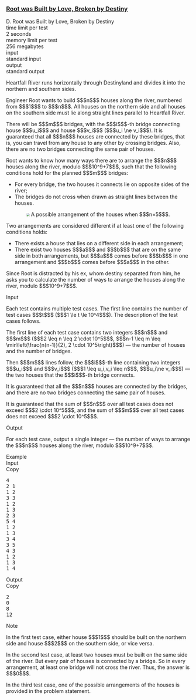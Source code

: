<h3><a href="https://codeforces.com/contest/2127/problem/D" target="_blank" rel="noopener noreferrer">Root was Built by Love, Broken by Destiny</a></h3>

<div class="header"><div class="title">D. Root was Built by Love, Broken by Destiny</div><div class="time-limit"><div class="property-title">time limit per test</div>2 seconds</div><div class="memory-limit"><div class="property-title">memory limit per test</div>256 megabytes</div><div class="input-file input-standard"><div class="property-title">input</div>standard input</div><div class="output-file output-standard"><div class="property-title">output</div>standard output</div></div><div><p>Heartfall River runs horizontally through Destinyland and divides it into the northern and southern sides.</p><p>Engineer Root wants to build $$$n$$$ houses along the river, numbered from $$$1$$$ to $$$n$$$. All houses on the northern side and all houses on the southern side must lie along straight lines parallel to Heartfall River.</p><p>There will be $$$m$$$ bridges, with the $$$i$$$-th bridge connecting house $$$u_i$$$ and house $$$v_i$$$ ($$$u_i \ne v_i$$$). It is guaranteed that all $$$n$$$ houses are connected by these bridges, that is, you can travel from any house to any other by crossing bridges. Also, there are no two bridges connecting the same pair of houses.</p><p>Root wants to know how many ways there are to arrange the $$$n$$$ houses along the river, modulo $$$10^9+7$$$, such that the following conditions hold for the planned $$$m$$$ bridges:</p><ul> <li> For every bridge, the two houses it connects lie on opposite sides of the river; </li><li> The bridges do not cross when drawn as straight lines between the houses. </li></ul><center> <img class="tex-graphics" src="https://espresso.codeforces.com/f06223cbf8cd2173865938cd07af3b413993629e.png" style="zoom: 50.0%;max-width: 100.0%;max-height: 100.0%;"> <span class="tex-font-size-small">A possible arrangement of the houses when $$$n=5$$$.</span> </center><p>Two arrangements are considered different if at least one of the following conditions holds:</p><ul> <li> There exists a house that lies on a different side in each arrangement; </li><li> There exist two houses $$$a$$$ and $$$b$$$ that are on the same side in both arrangements, but $$$a$$$ comes before $$$b$$$ in one arrangement and $$$b$$$ comes before $$$a$$$ in the other. </li></ul><p>Since Root is distracted by his ex, whom destiny separated from him, he asks you to calculate the number of ways to arrange the houses along the river, modulo $$$10^9+7$$$.</p></div><div class="input-specification"><div class="section-title">Input</div><p>Each test contains multiple test cases. The first line contains the number of test cases $$$t$$$ ($$$1 \le t \le 10^4$$$). The description of the test cases follows. </p><p>The first line of each test case contains two integers $$$n$$$ and $$$m$$$ ($$$2 \leq n \leq 2 \cdot 10^5$$$, $$$n-1 \leq m \leq \min\left(\frac{n(n-1)}{2}, 2 \cdot 10^5\right)$$$) — the number of houses and the number of bridges.</p><p>Then $$$m$$$ lines follow, the $$$i$$$-th line containing two integers $$$u_i$$$ and $$$v_i$$$ ($$$1 \leq u_i,v_i \leq n$$$, $$$u_i\ne v_i$$$) — the two houses that the $$$i$$$-th bridge connects.</p><p>It is guaranteed that all the $$$n$$$ houses are connected by the bridges, and there are no two bridges connecting the same pair of houses.</p><p>It is guaranteed that the sum of $$$n$$$ over all test cases does not exceed $$$2 \cdot 10^5$$$, and the sum of $$$m$$$ over all test cases does not exceed $$$2 \cdot 10^5$$$.</p></div><div class="output-specification"><div class="section-title">Output</div><p>For each test case, output a single integer — the number of ways to arrange the $$$n$$$ houses along the river, modulo $$$10^9+7$$$.</p></div><div class="sample-tests"><div class="section-title">Example</div><div class="sample-test"><div class="input"><div class="title">Input<div title="Copy" data-clipboard-target="#id0006533946397084078" id="id0004140872471534229" class="input-output-copier">Copy</div></div><pre id="id0006533946397084078"><div class="test-example-line test-example-line-even test-example-line-0">4</div><div class="test-example-line test-example-line-odd test-example-line-1">2 1</div><div class="test-example-line test-example-line-odd test-example-line-1">1 2</div><div class="test-example-line test-example-line-even test-example-line-2">3 3</div><div class="test-example-line test-example-line-even test-example-line-2">1 2</div><div class="test-example-line test-example-line-even test-example-line-2">1 3</div><div class="test-example-line test-example-line-even test-example-line-2">2 3</div><div class="test-example-line test-example-line-odd test-example-line-3">5 4</div><div class="test-example-line test-example-line-odd test-example-line-3">1 2</div><div class="test-example-line test-example-line-odd test-example-line-3">1 3</div><div class="test-example-line test-example-line-odd test-example-line-3">3 4</div><div class="test-example-line test-example-line-odd test-example-line-3">3 5</div><div class="test-example-line test-example-line-even test-example-line-4">4 3</div><div class="test-example-line test-example-line-even test-example-line-4">1 2</div><div class="test-example-line test-example-line-even test-example-line-4">1 3</div><div class="test-example-line test-example-line-even test-example-line-4">1 4</div></pre></div><div class="output"><div class="title">Output<div title="Copy" data-clipboard-target="#id007700735176919266" id="id0071724205843749" class="input-output-copier">Copy</div></div><pre id="id007700735176919266">2
0
8
12
</pre></div></div></div><div class="note"><div class="section-title">Note</div><p>In the first test case, either house $$$1$$$ should be built on the northern side and house $$$2$$$ on the southern side, or vice versa.</p><p>In the second test case, at least two houses must be built on the same side of the river. But every pair of houses is connected by a bridge. So in every arrangement, at least one bridge will not cross the river. Thus, the answer is $$$0$$$.</p><p>In the third test case, one of the possible arrangements of the houses is provided in the problem statement.</p></div>